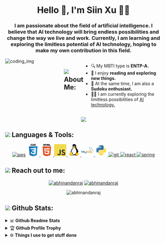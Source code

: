 
<h1 align="center">Hello 👋, I'm Siin Xu 🪼🤖</h1>
<h3 align="center">I am passionate about the field of artificial intelligence. I believe that AI technology will bring endless possibilities and change the way we live and work. Currently, I am learning and exploring the limitless potential of AI technology, hoping to make my own contribution in this field.</h3>

<div style="display:flex">
<img align="right" alt="coding_img" width="380" src="https://cdn.jsdelivr.net/gh/SinXu/Siin-Notion@main/img/dd9a89bd33bea475e6978f0a9068a1d3.gif">

## <img src="https://media.giphy.com/media/WUlplcMpOCEmTGBtBW/giphy.gif" width="40"> **About Me:**

- 🔍 My MBTI type is **ENTP-A.**
- 📖 I enjoy **reading and exploring new things.**
- 🧩 At the same time, I am also a **Sudoku enthusiast.**
- 👨‍💻  I am currently exploring the limitless possibilities of <a href="https://incidental.site/" target="*">AI technology.</a>
</div>

<p align="center">
   <img align="center" src="https://github-readme-streak-stats.herokuapp.com/?user=siinxu&theme=radical&hide_border=true"/>
</p>

## <img src="https://media.giphy.com/media/j2pOGeGYKe2xCCKwfi/giphy.gif" width="40"> **Languages & Tools:**

<p align="center">
<a href="https://aws.amazon.com" target="_blank"><img src="https://cdn.jsdelivr.net/gh/devicons/devicon/icons/amazonwebservices/amazonwebservices-plain-wordmark.svg" alt="aws" width="40" height="40"/></a> <a href="https://www.w3schools.com/css/" target="_blank"> <img src="https://raw.githubusercontent.com/devicons/devicon/master/icons/css3/css3-original-wordmark.svg" alt="css3" width="40" height="40"/> </a> </a> <a href="https://www.w3.org/html/" target="_blank"> <img src="https://raw.githubusercontent.com/devicons/devicon/master/icons/html5/html5-original-wordmark.svg" alt="html5" width="40" height="40"/> </a><a href="https://developer.mozilla.org/en-US/docs/Web/JavaScript" target="_blank"> <img src="https://raw.githubusercontent.com/devicons/devicon/master/icons/javascript/javascript-original.svg" alt="javascript" width="40" height="40"/> </a> 	<a href="https://www.linux.org/" target="_blank"> <img src="https://raw.githubusercontent.com/devicons/devicon/master/icons/linux/linux-original.svg" alt="linux" width="40" height="40"/> </a> <a href="https://www.mysql.com/" target="_blank"> <img src="https://raw.githubusercontent.com/devicons/devicon/master/icons/mysql/mysql-original-wordmark.svg" alt="mysql" width="40" height="40"/> </a>
<a href="https://www.python.org" target="_blank"> <img src="https://raw.githubusercontent.com/devicons/devicon/master/icons/python/python-original.svg" alt="python" width="40" height="40"/> </a><a href="https://git-scm.com/" target="_blank"><img src="https://cdn.jsdelivr.net/gh/devicons/devicon/icons/git/git-original.svg" alt="git" width="40" height="40"/> </a><a href="https://reactjs.org/" target="_blank"><img src="https://cdn.jsdelivr.net/gh/devicons/devicon/icons/react/react-original.svg" alt="react" width="40" height="40"/> </a><a href="https://spring.io/" target="_blank"><img src="https://cdn.jsdelivr.net/gh/devicons/devicon/icons/spring/spring-original.svg" alt="spring" width="40" height="40"/> </a>
</p>

## <img src="https://media.giphy.com/media/LnQjpWaON8nhr21vNW/giphy.gif" width="40"> **Reach out to me:** ️

<p align="center">
<a href="https://inevitableai.ltd" target="_blank"><img align="center" src="https://img.shields.io/badge/Website-3b5998?style=flat-square&logo=google-chrome&logoColor=white" alt="abhinandanraj" /></a>
<a href="mailto:sinxu.xsy@gmail.com" target="_blank"><img align="center" src="https://img.shields.io/badge/-Gmail-EA4335?style=flat-square&logo=Gmail&logoColor=white" alt="abhinandanraj" /></a>
<p align="center"> <img src="https://komarev.com/ghpvc/?username=siinxu&label=Visitors&color=0088cc&style=flat-square" alt="abhinandanraj" /> </p>

## <img src="https://media.giphy.com/media/ZCN6F3FAkwsyOGU2RS/giphy.gif" width="40"> **Github Stats:**

<details>
  <summary>📊 <b>Github Readme Stats</b></summary>
 <br />
 <p align="center">
  <a href="https://github.com/siinxu">
   <img width="430" align="center" src="https://github-readme-stats.vercel.app/api?username=siinxu&show_icons=true&theme=radical&count_private=true">
  </a>
  <a href="https://github.com/siinxu/github-readme-stats">
    <img align="center" src="https://github-readme-stats.anuraghazra1.vercel.app/api/top-langs/?username=siinxu&layout=compact&theme=radical&langs_count=6" />
  </a>
 </p>
</details>

<details>
 <summary>🏆 <b>Github Profile Trophy</b></summary>
 <br />
 <p align="center">
  <a href="https://github.com/ryo-ma/github-profile-trophy">
   <img src="https://github-profile-trophy.vercel.app/?username=siinxu&column=8&theme=darkhub"/>
  </a>
 </p>
</details>


<details>
  <br />
  <summary>⚙️ <b> Things I use to get stuff done</b></summary>
  	<ul>
  	   <li><b>OS:</b> Mac Os </li>
	     <li><b>Laptop: </b> Mac Studio (Apple M2 Max)</li>
  	   <li><b>Browser: </b> Chrome Web Browser</li>
	     <li><b>Code Editor:</b> Pulsar</li>
	     <li><b>To Stay Updated:</b> inevitableai.ltd </li>
	    <br />
	</ul>
</details>
